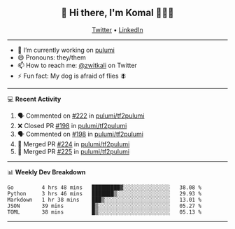 <h2 align="center"> 👋 Hi there, I'm Komal 🧑🏾‍💻 </h2>
<p align="center">
    <a href="https://twitter.com/zwitkali">Twitter</a> •
    <a href="https://www.linkedin.com/in/komal-ali/">LinkedIn</a>
</p>

--------

- 🔭 I’m currently working on [pulumi](https://github.com/pulumi/pulumi)
- 😄 Pronouns: they/them
- 📫 How to reach me: [@zwitkali](https://twitter.com/zwitkali) on Twitter
- ⚡ Fun fact: My dog is afraid of flies 🪰

--------
💻 **Recent Activity**

<!--START_SECTION:activity-->
1. 🗣 Commented on [#222](https://github.com/pulumi/tf2pulumi/issues/222) in [pulumi/tf2pulumi](https://github.com/pulumi/tf2pulumi)
2. ❌ Closed PR [#198](https://github.com/pulumi/tf2pulumi/pull/198) in [pulumi/tf2pulumi](https://github.com/pulumi/tf2pulumi)
3. 🗣 Commented on [#198](https://github.com/pulumi/tf2pulumi/issues/198) in [pulumi/tf2pulumi](https://github.com/pulumi/tf2pulumi)
4. 🎉 Merged PR [#224](https://github.com/pulumi/tf2pulumi/pull/224) in [pulumi/tf2pulumi](https://github.com/pulumi/tf2pulumi)
5. 🎉 Merged PR [#225](https://github.com/pulumi/tf2pulumi/pull/225) in [pulumi/tf2pulumi](https://github.com/pulumi/tf2pulumi)
<!--END_SECTION:activity-->

--------

📊 **Weekly Dev Breakdown**
<!--START_SECTION:waka-->
```text
Go         4 hrs 48 mins   █████████▓░░░░░░░░░░░░░░░   38.08 % 
Python     3 hrs 46 mins   ███████▒░░░░░░░░░░░░░░░░░   29.93 % 
Markdown   1 hr 38 mins    ███▒░░░░░░░░░░░░░░░░░░░░░   13.01 % 
JSON       39 mins         █▒░░░░░░░░░░░░░░░░░░░░░░░   05.27 % 
TOML       38 mins         █▒░░░░░░░░░░░░░░░░░░░░░░░   05.13 % 
```
<!--END_SECTION:waka-->

--------